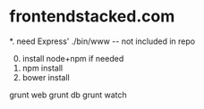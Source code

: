 frontendstacked.com
===================

*. need Express' ./bin/www -- not included in repo

0. install node+npm if needed
1. npm install
2. bower install

grunt web
grunt db
grunt watch
